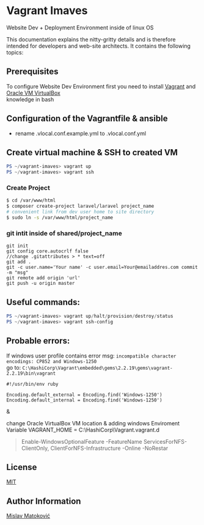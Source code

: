 # Vagrant Imaves

Website Dev + Deployment Environment inside of linux OS

This documentation explains the nitty-gritty details and is therefore intended for developers and web-site architects.
It contains the following topics:  

## Prerequisites

To configure Website Dev Environment first you need to install [Vagrant](https://www.vagrantup.com/) and [Oracle VM VirtualBox](https://www.oracle.com/virtualization/technologies/vm/downloads/virtualbox-downloads.html)  
knowledge in bash  


## Configuration of the Vagrantfile & ansible

* rename .vlocal.conf.example.yml to .vlocal.conf.yml

## Create virtual machine & SSH to created VM
```Powershell
PS ~/vagrant-imaves> vagrant up
PS ~/vagrant-imaves> vagrant ssh
```

### Create Project
```bash
$ cd /var/www/html
$ composer create-project laravel/laravel project_name
# convenient link from dev user home to site directory
$ sudo ln -s /var/www/html/project_name
```


### git intit inside of shared/project_name
```git
git init
git config core.autocrlf false
//change .gitattributes > * text=off
git add .
git -c user.name='Your name' -c user.email=Your@emailaddres.com commit -m "msg"
git remote add origin 'url'
git push -u origin master
```

## Useful commands:
```Powershell
PS ~/vagrant-imaves> vagrant up/halt/provision/destroy/status
PS ~/vagrant-imaves> vagrant ssh-config
```

## Probable errors:

If windows user profile contains error msg: `incompatible character encodings: CP852 and Windows-1250`  
go to: `C:\HashiCorp\Vagrant\embedded\gems\2.2.19\gems\vagrant-2.2.19\bin\vagrant`

```
#!/usr/bin/env ruby

Encoding.default_external = Encoding.find('Windows-1250')
Encoding.default_internal = Encoding.find('Windows-1250')
```
&  

change Oracle VirtualBox VM location  & adding windows Enviroment Variable VAGRANT_HOME = C:\HashiCorp\Vagrant\.vagrant.d

> Enable-WindowsOptionalFeature -FeatureName ServicesForNFS-ClientOnly, ClientForNFS-Infrastructure -Online -NoRestar

## License
[MIT](LICENSE)

## Author Information
[Mislav Matoković](https://github.com/mmatokovi)
